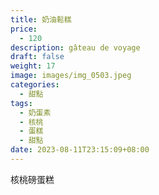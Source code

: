 ```yaml
---
title: 奶油鬆糕
price:
  - 120
description: gâteau de voyage
draft: false
weight: 17
image: images/img_0503.jpeg
categories:
  - 甜點
tags:
  - 奶蛋素
  - 核桃
  - 蛋糕
  - 甜點
date: 2023-08-11T23:15:09+08:00
---
```

核桃磅蛋糕
